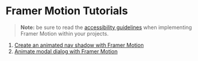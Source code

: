 # Framer Motion Tutorials

> **Note:** be sure to read the [accessibility guidelines](https://www.framer.com/docs/guide-accessibility/) when implementing Framer Motion within your projects.

1. [Create an animated nav shadow with Framer Motion](https://youtu.be/CbSVUCQA2K4)
1. [Animate modal dialog with Framer Motion](https://youtu.be/n1-XaRz4LHs)
